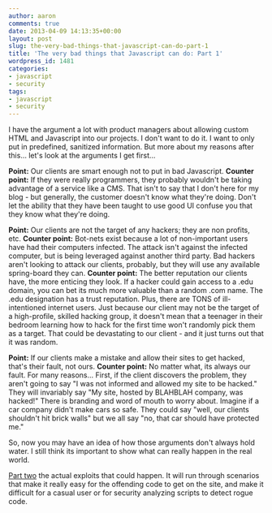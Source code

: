 ```yaml
---
author: aaron
comments: true
date: 2013-04-09 14:13:35+00:00
layout: post
slug: the-very-bad-things-that-javascript-can-do-part-1
title: 'The very bad things that Javascript can do: Part 1'
wordpress_id: 1481
categories:
- javascript
- security
tags:
- javascript
- security
---
```


I have the argument a lot with product managers about allowing custom HTML and Javascript into our projects.  I don't want to do it.  I want to only put in predefined, sanitized information.  But more about my reasons after this... let's look at the arguments I get first...

**Point:** Our clients are smart enough not to put in bad Javascript.
**Counter point:** If they were really programmers, they probably wouldn't be taking advantage of a service like a CMS.  That isn't to say that I don't here for my blog - but generally, the customer doesn't know what they're doing.  Don't let the ability that they have been taught to use good UI confuse you that they know what they're doing.

**Point:** Our clients are not the target of any hackers; they are non profits, etc.
**Counter point:** Bot-nets exist because a lot of non-important users have had their computers infected.  The attack isn't against the infected computer, but is being leveraged against another third party.  Bad hackers aren't looking to attack our clients, probably, but they will use any available spring-board they can.
**Counter point:** The better reputation our clients have, the more enticing they look.  If a hacker could gain access to a .edu domain, you can bet its much more valuable than a random .com name.  The .edu designation has a trust reputation.  Plus, there are TONS of ill-intentioned internet users.  Just because our client may not be the target of a high-profile, skilled hacking group, it doesn't mean that a teenager in their bedroom learning how to hack for the first time won't randomly pick them as a target.  That could be devastating to our client - and it just turns out that it was random.

**Point:** If our clients make a mistake and allow their sites to get hacked, that's their fault, not ours.
**Counter point:** No matter what, its always our fault.  For many reasons... First, if the client discovers the problem, they aren't going to say "I was not informed and allowed my site to be hacked."  They will invariably say "My site, hosted by BLAHBLAH company, was hacked!"  There is branding and word of mouth to worry about.  Imagine if a car company didn't make cars so safe.  They could say "well, our clients shouldn't hit brick walls" but we all say "no, that car should have protected me."

So, now you may have an idea of how those arguments don't always hold water.  I still think its important to show what can really happen in the real world.  

[Part two](http://aaronsaray.com/blog/2013/04/16/the-very-bad-things-that-javascript-can-do-part-2/) the actual exploits that could happen.  It will run through scenarios that make it really easy for the offending code to get on the site, and make it difficult for a casual user or for security analyzing scripts to detect rogue code.

